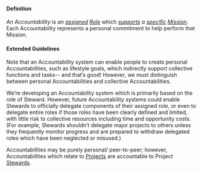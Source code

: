 #### Definition

*An Accountability* is *an [assigned](https://github.com/gcassel/Modular-Organizing-Terminology/blob/JOBranch/terms/assign.md) [Role](https://github.com/gcassel/Modular-Organizing-Terminology/blob/JOBranch/terms/role.md)* which *[supports](https://github.com/gcassel/Modular-Organizing-Terminology/blob/JOBranch/terms/support.md) a [specific](https://github.com/gcassel/Modular-Organizing-Terminology/blob/JOBranch/terms/specific.md) [Mission](https://github.com/gcassel/Modular-Organizing-Terminology/blob/JOBranch/terms/mission.md)*.  Each Accountability represents a personal commitment to help perform that Mission.

#### Extended Guidelines

Note that an Accountability system can enable people to create personal Accountabilities, such as lifestyle goals, which indirectly support collective functions and tasks-- and that’s good!  However, we must distinguish between personal Accountabilities and collective Accountabilities.

We’re developing an Accountability system which is primarily based on the role of Steward.  However, future Accountability systems could enable Stewards to officially delegate components of their assigned role, or even to delegate entire roles if those roles have been clearly defined and limited, with little risk to collective resources including time and opportunity costs.  (For example, Stewards shouldn’t delegate major projects to others unless they frequently monitor progress and are prepared to withdraw delegated roles which have been neglected or misused.)

Accountabilities may be purely personal/ peer-to-peer; however, Accountabilities which relate to [Projects](https://github.com/gcassel/Modular-Organizing-Terminology/blob/JOBranch/terms/project.md) are accountable to Project [Stewards](https://github.com/gcassel/Modular-Organizing-Terminology/blob/JOBranch/terms/steward.md).
